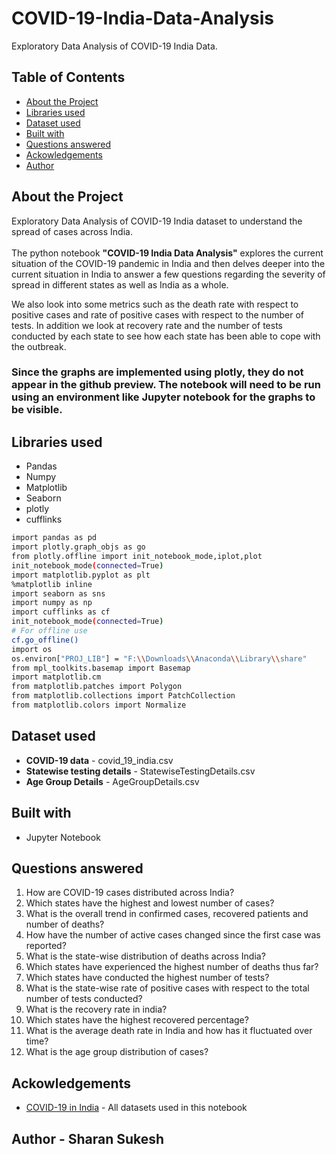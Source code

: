 # COVID-19-India-Data-Analysis
Exploratory Data Analysis of COVID-19 India Data.

<!-- TABLE OF CONTENTS -->
## Table of Contents

* [About the Project](#about-the-project)
* [Libraries used](#libraries-used)
* [Dataset used](#dataset-used)
* [Built with](#built-on)
* [Questions answered](#questions-answered)
* [Ackowledgements](#ackowledgements)
* [Author](#author)


## About the Project 
Exploratory Data Analysis of COVID-19 India dataset to understand the spread of cases across India. </br></br>
The python notebook __"COVID-19 India Data Analysis"__ explores the current situation of the COVID-19 pandemic in India and then delves deeper into the current situation in India to answer a few questions regarding the severity of spread in different states as well as India as a whole. 

We also look into some metrics such as the death rate with respect to positive cases and rate of positive cases with respect to the number of tests. In addition we look at recovery rate and the number of tests conducted by each state to see how each state has been able to cope with the outbreak. 

### Since the graphs are implemented using plotly, they do not appear in the github preview. The notebook will need to be run using an environment like Jupyter notebook for the graphs to be visible.

## Libraries used 
* Pandas
* Numpy
* Matplotlib
* Seaborn
* plotly
* cufflinks

```bash
import pandas as pd
import plotly.graph_objs as go 
from plotly.offline import init_notebook_mode,iplot,plot
init_notebook_mode(connected=True) 
import matplotlib.pyplot as plt
%matplotlib inline
import seaborn as sns
import numpy as np
import cufflinks as cf
init_notebook_mode(connected=True)
# For offline use
cf.go_offline()
import os
os.environ["PROJ_LIB"] = "F:\\Downloads\\Anaconda\\Library\\share"
from mpl_toolkits.basemap import Basemap
import matplotlib.cm
from matplotlib.patches import Polygon
from matplotlib.collections import PatchCollection
from matplotlib.colors import Normalize
```

## Dataset used 
* __COVID-19 data__ - covid_19_india.csv
* __Statewise testing details__ - StatewiseTestingDetails.csv
* __Age Group Details__ - AgeGroupDetails.csv

## Built with
* Jupyter Notebook

## Questions answered 
1. How are COVID-19 cases distributed across India?
2. Which states have the highest and lowest number of cases?
3. What is the overall trend in confirmed cases, recovered patients and number of deaths?
4. How have the number of active cases changed since the first case was reported?
5. What is the state-wise distribution of deaths across India?
6. Which states have experienced the highest number of deaths thus far?
7. Which states have conducted the highest number of tests?
8. What is the state-wise rate of positive cases with respect to the total number of tests conducted?
9. What is the recovery rate in india?
10. Which states have the highest recovered percentage?
11. What is the average death rate in India and how has it fluctuated over time?
12. What is the age group distribution of cases?

## Ackowledgements
* <a href='https://www.kaggle.com/sudalairajkumar/covid19-in-india'>COVID-19 in India</a> - All datasets used in this notebook

## Author - Sharan Sukesh
